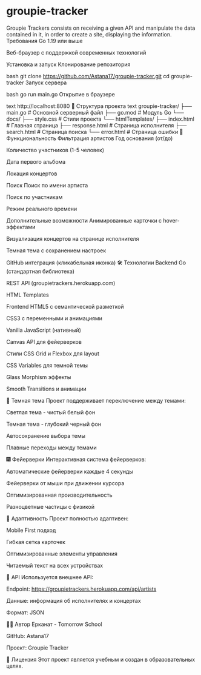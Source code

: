 # groupie-tracker
Groupie Trackers consists on receiving a given API and manipulate the data contained in it, in order to create a site, displaying the information.
Требования
Go 1.19 или выше

Веб-браузер с поддержкой современных технологий

Установка и запуск
Клонирование репозитория

bash
git clone https://github.com/Astana17/groupie-tracker.git
cd groupie-tracker
Запуск сервера

bash
go run main.go
Открытие в браузере

text
http://localhost:8080
📁 Структура проекта
text
groupie-tracker/
├── main.go                 # Основной серверный файл
├── go.mod                 # Модуль Go
└── docs/
    ├── style.css          # Стили проекта
    └── htmlTemplates/
        ├── index.html     # Главная страница
        ├── response.html  # Страница исполнителя
        ├── search.html    # Страница поиска
        └── error.html     # Страница ошибки
🎯 Функциональность
Фильтрация артистов
Год основания (от/до)

Количество участников (1-5 человек)

Дата первого альбома

Локация концертов

Поиск
Поиск по имени артиста

Поиск по участникам

Режим реального времени

Дополнительные возможности
Анимированные карточки с hover-эффектами

Визуализация концертов на странице исполнителя

Темная тема с сохранением настроек

GitHub интеграция (кликабельная иконка)
🛠 Технологии
Backend
Go (стандартная библиотека)

REST API (groupietrackers.herokuapp.com)

HTML Templates

Frontend
HTML5 с семантической разметкой

CSS3 с переменными и анимациями

Vanilla JavaScript (нативный)

Canvas API для фейерверков

Стили
CSS Grid и Flexbox для layout

CSS Variables для темной темы

Glass Morphism эффекты

Smooth Transitions и анимации

🌙 Темная тема
Проект поддерживает переключение между темами:

Светлая тема - чистый белый фон

Темная тема - глубокий черный фон

Автосохранение выбора темы

Плавные переходы между темами

🎆 Фейерверки
Интерактивная система фейерверков:

Автоматические фейерверки каждые 4 секунды

Фейерверки от мыши при движении курсора

Оптимизированная производительность

Разноцветные частицы с физикой

📱 Адаптивность
Проект полностью адаптивен:

Mobile First подход

Гибкая сетка карточек

Оптимизированные элементы управления

Читаемый текст на всех устройствах

🔧 API
Используется внешнее API:

Endpoint: https://groupietrackers.herokuapp.com/api/artists

Данные: информация об исполнителях и концертах

Формат: JSON

👨‍💻 Автор
Ерканат - Tomorrow School

GitHub: Astana17

Проект: Groupie Tracker

📄 Лицензия
Этот проект является учебным и создан в образовательных целях.
